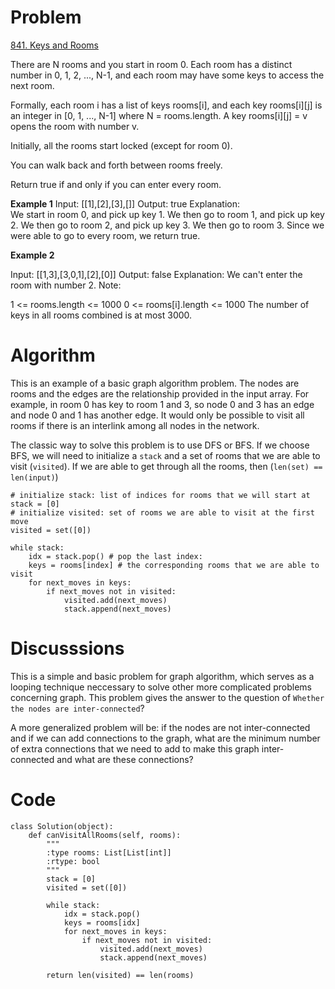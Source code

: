 # Problem
[841. Keys and Rooms](https://leetcode.com/problems/keys-and-rooms/)

There are N rooms and you start in room 0.  Each room has a distinct number in 0, 1, 2, ..., N-1, and each room may have some keys to access the next room. 

Formally, each room i has a list of keys rooms[i], and each key rooms[i][j] is an integer in [0, 1, ..., N-1] where N = rooms.length.  A key rooms[i][j] = v opens the room with number v.

Initially, all the rooms start locked (except for room 0). 

You can walk back and forth between rooms freely.

Return true if and only if you can enter every room.

**Example 1**
Input: [[1],[2],[3],[]]
Output: true
Explanation:  
We start in room 0, and pick up key 1.
We then go to room 1, and pick up key 2.
We then go to room 2, and pick up key 3.
We then go to room 3.  Since we were able to go to every room, we return true.

**Example 2**

Input: [[1,3],[3,0,1],[2],[0]]
Output: false
Explanation: We can't enter the room with number 2.
Note:

1 <= rooms.length <= 1000
0 <= rooms[i].length <= 1000
The number of keys in all rooms combined is at most 3000.

# Algorithm
This is an example of a basic graph algorithm problem. The nodes are rooms and the edges are the relationship provided in the input array.
For example, in room 0 has key to room 1 and 3, so node 0 and 3 has an edge and node 0 and 1 has another edge. It would only be possible to visit all rooms if there is an interlink among all nodes in the network.

The classic way to solve this problem is to use DFS or BFS. If we choose BFS, we will need to initialize a `stack` and a set of rooms that we are able to visit (`visited`).
If we are able to get through all the rooms, then (`len(set) == len(input)`)

```
# initialize stack: list of indices for rooms that we will start at
stack = [0]
# initialize visited: set of rooms we are able to visit at the first move
visited = set([0])

while stack:
    idx = stack.pop() # pop the last index: 
    keys = rooms[index] # the corresponding rooms that we are able to visit
    for next_moves in keys:
        if next_moves not in visited:
            visited.add(next_moves)
            stack.append(next_moves)

```

# Discusssions
This is a simple and basic problem for graph algorithm, which serves as a looping technique neccessary to solve other more complicated problems concerning graph. This problem gives the answer to the question of `Whether the nodes are inter-connected`?

A more generalized problem will be: if the nodes are not inter-connected and if we can add connections to the graph, what are the minimum number of extra connections that we need to add to make this graph inter-connected and what are these connections?


# Code
```
class Solution(object):
    def canVisitAllRooms(self, rooms):
        """
        :type rooms: List[List[int]]
        :rtype: bool
        """
        stack = [0]
        visited = set([0])
        
        while stack:
            idx = stack.pop()
            keys = rooms[idx]
            for next_moves in keys:
                if next_moves not in visited:
                    visited.add(next_moves)
                    stack.append(next_moves)
        
        return len(visited) == len(rooms)
```

